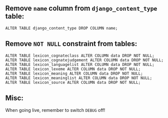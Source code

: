 Remove `name` column from `django_content_type` table:
-----

`ALTER TABLE django_content_type DROP COLUMN name;`

Remove `NOT NULL` constraint from tables:
-----

    ALTER TABLE lexicon_cognateclass ALTER COLUMN data DROP NOT NULL;
    ALTER TABLE lexicon_cognatejudgement ALTER COLUMN data DROP NOT NULL;
    ALTER TABLE lexicon_languagelist ALTER COLUMN data DROP NOT NULL;
    ALTER TABLE lexicon_lexeme ALTER COLUMN data DROP NOT NULL;
    ALTER TABLE lexicon_meaning ALTER COLUMN data DROP NOT NULL;
    ALTER TABLE lexicon_meaninglist ALTER COLUMN data DROP NOT NULL;
    ALTER TABLE lexicon_source ALTER COLUMN data DROP NOT NULL;

Misc:
-----

When going live, remember to switch `DEBUG` off!
